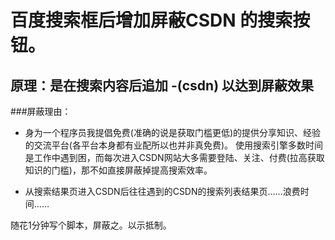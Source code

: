 百度搜索框后增加屏蔽CSDN 的搜索按钮。
====================

原理：是在搜索内容后追加 -(csdn) 以达到屏蔽效果
---------------------

###屏蔽理由：
- 身为一个程序员我提倡免费(准确的说是获取门槛更低)的提供分享知识、经验的交流平台(各平台本身都有业配所以也并非真免费)。
 使用搜索引擎多数时间是工作中遇到困，而每次进入CSDN网站大多需要登陆、关注、付费(拉高获取知识的门槛)，那不如直接屏蔽掉提高搜索效率。

- 从搜索结果页进入CSDN后往往遇到的CSDN的搜索列表结果页……浪费时间……


随花1分钟写个脚本，屏蔽之。以示抵制。
